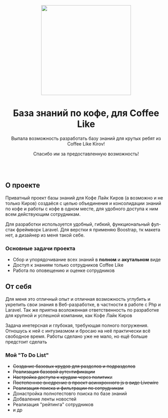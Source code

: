 <p align="center"><img src="https://cdn1.zp.ru/job/attaches/2018/11/97/e3/97e34a40094b7f3526648d12645d406c.png" height="280"></p>

<h1 align="center">База знаний по кофе, для Coffee Like</h1>

<p align="center">Выпала возможность разработать базу знаний для крутых ребят из Coffee Like Kirov!</p>
<p align="center">Спасибо им за предоставленную возможность!</p>
<br>
<br>

<h2>О проектe</h2>
<p>Приватный проект базы знаний для Кофе Лайк Киров (а возможно и не только Киров) создаёся с целью объединения и консолидации знаний по кофе и работы с кофе в одном месте, для удобного доступа к ним всем действующим сотрудникам.</p> 
<p>Для разработки используется удобный, гибкий, функциональный фул-стак фреймворк Laravel. Для верстки я применяю Boostrap, тк макета нет, а дизайнер  из меня такой себе.</p>
<h3>Основные задачи проекта</h3>
<ul>
  <li>Сбор и упорядочивание всех знаний в <b>полном</b> и <b>акутальном</b> виде</li>
  <li>Доступ к знаниям только сотрудников Coffee Like</li>
  <li>Работа по оповещению и оценке сотрудников</li>
</ul>

<h2>От себя</h2>
<p>Для меня это отличный опыт и отличная возможность углубить и укрепить свои знания в Веб-разработке, в частности в работе с Php и Laravel. Так же приятна возложенная ответственность по разработке для крупной и успешной компании, как Кофе Лайк Киров</p> 
<p>Задача инетерсная и глубокая, требующая полного погружения. Отношусь к ней с интузиазмом и бросаю на неё практически всё свободное время. Работы сделано уже не мало, но ещё больше предстоит сделать</p> 
<h3>Мой "To Do List"</h3>
<ul>
  <li><strike>Создание базовых крудов для разделов и подразделов</strike></li>
  <li><strike>Реализация базовой аутентификации</strike></li>
  <li><strike>Настройка доступа к крудам через политик</strike>и</li>
  <li><strike>Постепенное внедрение в проект асинхронного js в виде Livewire</strike></li>
  <li><strike>Реализация поиска и фильтрации по сотрудникам</strike></li>
  <li>Донастройка полнотестовго поиска по базе знаний</li>
  <li>Добваление ленты новостей</li>
  <li>Реализация "рейтинга" сотрудников</li>
  <li>и др</li>
</ul>

